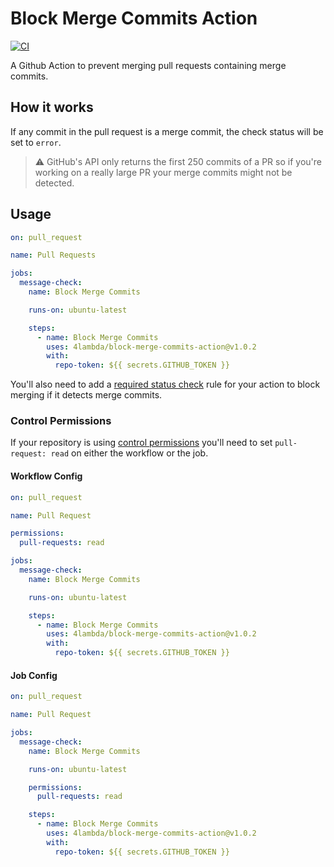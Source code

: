 # Block Merge Commits Action

[![CI](https://github.com/Morishiri/block-merge-commits-action/workflows/CI/badge.svg)](https://github.com/Morishiri/block-merge-commits-action/actions?query=workflow%3ACI)

A Github Action to prevent merging pull requests containing merge commits.

## How it works

If any commit in the pull request is a merge commit, the check status will be set to `error`.

>⚠️ GitHub's API only returns the first 250 commits of a PR so if you're working on a really large PR your merge commits might not be detected.

## Usage

```yaml
on: pull_request

name: Pull Requests

jobs:
  message-check:
    name: Block Merge Commits

    runs-on: ubuntu-latest

    steps:
      - name: Block Merge Commits
        uses: 4lambda/block-merge-commits-action@v1.0.2
        with:
          repo-token: ${{ secrets.GITHUB_TOKEN }}
```

You'll also need to add a [required status check](https://help.github.com/en/articles/enabling-required-status-checks) rule for your action to block merging if it detects merge commits.

### Control Permissions

If your repository is using [control permissions](https://github.blog/changelog/2021-04-20-github-actions-control-permissions-for-github_token/) you'll need to set `pull-request: read` on either the workflow or the job.

#### Workflow Config

```yaml
on: pull_request

name: Pull Request

permissions:
  pull-requests: read

jobs:
  message-check:
    name: Block Merge Commits

    runs-on: ubuntu-latest

    steps:
      - name: Block Merge Commits
        uses: 4lambda/block-merge-commits-action@v1.0.2
        with:
          repo-token: ${{ secrets.GITHUB_TOKEN }}
```

#### Job Config

```yaml
on: pull_request

name: Pull Request

jobs:
  message-check:
    name: Block Merge Commits

    runs-on: ubuntu-latest

    permissions:
      pull-requests: read

    steps:
      - name: Block Merge Commits
        uses: 4lambda/block-merge-commits-action@v1.0.2
        with:
          repo-token: ${{ secrets.GITHUB_TOKEN }}
```
